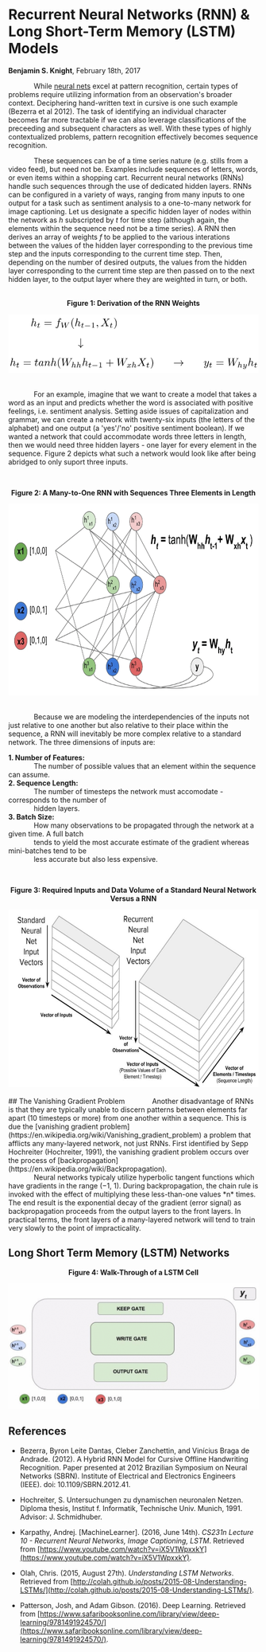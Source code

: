 # Recurrent Neural Networks (RNN) & Long Short-Term Memory (LSTM) Models 
**Benjamin S. Knight**, February 18th, 2017

&nbsp;&nbsp;&nbsp;&nbsp;&nbsp;&nbsp;&nbsp;&nbsp;&nbsp;&nbsp;&nbsp;&nbsp; While [neural nets](https://en.wikipedia.org/wiki/Artificial_neural_network) excel at pattern recognition, certain types of problems require utilizing information from an observation's broader context. Deciphering hand-written text in cursive is one such example (Bezerra et al 2012). The task of identifying an individual character becomes far more tractable if we can also leverage classifications of the preceeding and subsequent characters as well. With these types of highly contextualized problems, pattern recognition effectively becomes sequence recognition. 

&nbsp;&nbsp;&nbsp;&nbsp;&nbsp;&nbsp;&nbsp;&nbsp;&nbsp;&nbsp;&nbsp;&nbsp; These sequences can be of a time series nature (e.g. stills from a video feed), but need not be. Examples include sequences of letters, words, or even items within a shopping cart. Recurrent neural networks (RNNs) handle such sequences through the use of dedicated hidden layers. RNNs can be configured in a variety of ways, ranging from many inputs to one output for a task such as sentiment analysis to a one-to-many network for image captioning. Let us designate a specific hidden layer of nodes within the network as *h* subscripted by *t* for time step (although again, the elements within the sequence need not be a time series). A RNN then derives an array of weights *f* to be applied to the various interations between the values of the hidden layer corresponding to the previous time step and the inputs corresponding to the current time step. Then, depending on the number of desired outputs, the values from the hidden layer corresponding to the current time step are then passed on to the next hidden layer, to the output layer where they are weighted in turn, or both.  
<br>

<p align="center"><b>Figure 1: Derivation of the RNN Weights</b></p>
<div align="center">
<img src="https://github.com/b-knight/Notes-on-Deep-Learning/raw/master/Images/RNN_Formulas.png" alt="The formulas used for creating the arrays of weights used by the recurrent neural network." width="506" height="118">
</div>
<br>


&nbsp;&nbsp;&nbsp;&nbsp;&nbsp;&nbsp;&nbsp;&nbsp;&nbsp;&nbsp;&nbsp;&nbsp; For an example, imagine that we want to create a model that takes a word as an input and predicts whether the word is associated with positive feelings, i.e. sentiment analysis. Setting aside issues of capitalization and grammar, we can create a network with twenty-six inputs (the letters of the alphabet) and one output (a 'yes'/'no' positive sentiment boolean). If we wanted a network that could accommodate words three letters in length, then we would need three hidden layers - one layer for every element in the sequence. Figure 2 depicts what such a network would look like after being abridged to only suport three inputs.
<br>

<br>
<p align="center"><b>Figure 2: A Many-to-One RNN with Sequences Three Elements in Length</b></p>
<div align="center">
<img src="https://github.com/b-knight/Notes-on-Deep-Learning/raw/master/Images/RNN.gif" alt="Throughput of a recurrent neural net." width="740" height="385">
</div>
<br>


&nbsp;&nbsp;&nbsp;&nbsp;&nbsp;&nbsp;&nbsp;&nbsp;&nbsp;&nbsp;&nbsp;&nbsp; Because we are modeling the interdependencies of the inputs not just relative to one another but also relative to their place within the sequence, a RNN will inevitably be more complex relative to a standard network. The three dimensions of inputs are:

**1. Number of Features:** <br> 
&nbsp;&nbsp;&nbsp;&nbsp;&nbsp;&nbsp;&nbsp;&nbsp;&nbsp;&nbsp;&nbsp;&nbsp; The number of possible values that an element within the sequence can assume.<br>
**2. Sequence Length:** <br>
&nbsp;&nbsp;&nbsp;&nbsp;&nbsp;&nbsp;&nbsp;&nbsp;&nbsp;&nbsp;&nbsp;&nbsp; The number of timesteps the network must accomodate - corresponds to the number of <br> &nbsp;&nbsp;&nbsp;&nbsp;&nbsp;&nbsp;&nbsp;&nbsp;&nbsp;&nbsp;&nbsp;&nbsp; hidden layers.<br> 
**3. Batch Size:** <br>
&nbsp;&nbsp;&nbsp;&nbsp;&nbsp;&nbsp;&nbsp;&nbsp;&nbsp;&nbsp;&nbsp;&nbsp; How many observations to be propagated through the network at a given time. A full batch <br>
&nbsp;&nbsp;&nbsp;&nbsp;&nbsp;&nbsp;&nbsp;&nbsp;&nbsp;&nbsp;&nbsp;&nbsp; tends to yield the most accurate estimate of the gradient whereas mini-batches tend to be <br>
&nbsp;&nbsp;&nbsp;&nbsp;&nbsp;&nbsp;&nbsp;&nbsp;&nbsp;&nbsp;&nbsp;&nbsp; less accurate but also less expensive. 
<br>

<br>
<p align="center"><b>Figure 3: Required Inputs and Data Volume of a Standard Neural Network Versus a RNN</b></p>
<div align="center">
<img src="https://github.com/b-knight/Notes-on-Deep-Learning/raw/master/Images/Vector_Length.jpg" alt="The data volume and computational cost or a recurrent neural network far exceeds that of a conventional neural network." width="640" height="356">
</div>

<br>
## The Vanishing Gradient Problem 
&nbsp;&nbsp;&nbsp;&nbsp;&nbsp;&nbsp;&nbsp;&nbsp;&nbsp;&nbsp;&nbsp;&nbsp; Another disadvantage of RNNs is that they are typically unable to discern patterns between elements far apart (10 timesteps or more) from one another within a sequence. This is due the [vanishing gradient problem](https://en.wikipedia.org/wiki/Vanishing_gradient_problem) a problem that afflicts any many-layered network, not just RNNs. First identified by Sepp Hochreiter (Hochreiter, 1991), the vanishing gradient problem occurs over the process of [backpropagation](https://en.wikipedia.org/wiki/Backpropagation).<br>
&nbsp;&nbsp;&nbsp;&nbsp;&nbsp;&nbsp;&nbsp;&nbsp;&nbsp;&nbsp;&nbsp;&nbsp; Neural networks typicaly utilize hyperbolic tangent functions which have gradients in the range (−1, 1). During backpropagation, the chain rule is invoked with the effect of multiplying these less-than-one values *n* times. The end result is the exponential decay of the gradient (error signal) as backpropagation proceeds from the output layers to the front layers. In practical terms, the front layers of a many-layered network will tend to train very slowly to the point of impracticality.

## Long Short Term Memory (LSTM) Networks

<p align="center"><b>Figure 4: Walk-Through of a LSTM Cell </b></p>
<div align="center">
<img src="https://github.com/b-knight/Notes-on-Deep-Learning/raw/master/Images/LSTM.gif" alt="Walk-Through of a LSTM Cell">
</div>


## References

- Bezerra, Byron Leite Dantas, Cleber Zanchettin, and Vinícius Braga de Andrade. (2012). A Hybrid RNN Model for Cursive Offline Handwriting Recognition. Paper presented at 2012 Brazilian Symposium on Neural Networks (SBRN). Institute of Electrical and Electronics Engineers (IEEE). doi: 10.1109/SBRN.2012.41.

- Hochreiter, S. Untersuchungen zu dynamischen neuronalen Netzen. Diploma thesis, Institut f. Informatik, Technische Univ. Munich, 1991. Advisor: J. Schmidhuber.

- Karpathy, Andrej. [MachineLearner]. (2016, June 14th). *CS231n Lecture 10 - Recurrent Neural Networks, Image Captioning, LSTM*. Retrieved from [https://www.youtube.com/watch?v=iX5V1WpxxkY](https://www.youtube.com/watch?v=iX5V1WpxxkY).

- Olah, Chris. (2015, August 27th). *Understanding LSTM Networks*. Retrieved from [http://colah.github.io/posts/2015-08-Understanding-LSTMs/](http://colah.github.io/posts/2015-08-Understanding-LSTMs/).

- Patterson, Josh, and Adam Gibson. (2016). Deep Learning. Retrieved from [https://www.safaribooksonline.com/library/view/deep-learning/9781491924570/](https://www.safaribooksonline.com/library/view/deep-learning/9781491924570/).

